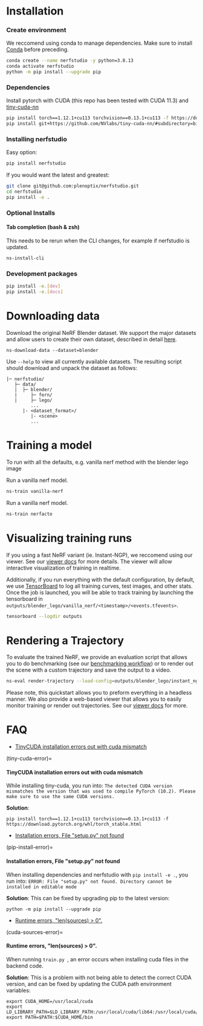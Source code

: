 # Installation

### Create environment

We reccomend using conda to manage dependencies. Make sure to install [Conda](https://docs.conda.io/en/latest/miniconda.html) before preceding.

```bash
conda create --name nerfstudio -y python=3.8.13
conda activate nerfstudio
python -m pip install --upgrade pip

```

### Dependencies

Install pytorch with CUDA (this repo has been tested with CUDA 11.3) and [tiny-cuda-nn](https://github.com/NVlabs/tiny-cuda-nn)

```bash
pip install torch==1.12.1+cu113 torchvision==0.13.1+cu113 -f https://download.pytorch.org/whl/torch_stable.html
pip install git+https://github.com/NVlabs/tiny-cuda-nn/#subdirectory=bindings/torch

```

### Installing nerfstudio

Easy option:

```bash
pip install nerfstudio
```

If you would want the latest and greatest:

```bash
git clone git@github.com:plenoptix/nerfstudio.git
cd nerfstudio
pip install -e .

```

### Optional Installs

#### Tab completion (bash & zsh)

This needs to be rerun when the CLI changes, for example if nerfstudio is updated.

```bash
ns-install-cli
```

### Development packages

```bash
pip install -e.[dev]
pip install -e.[docs]
```

# Downloading data

Download the original NeRF Blender dataset. We support the major datasets and allow users to create their own dataset, described in detail [here](https://plenoptix-nerfactory.readthedocs-hosted.com/en/latest/tutorials/data/index.html).

```
ns-download-data --dataset=blender
```

Use `--help` to view all currently available datasets. The resulting script should download and unpack the dataset as follows:

```
|─ nerfstudio/
   ├─ data/
   |  ├─ blender/
   |     ├─ fern/
   |     ├─ lego/
         ...
      |- <dataset_format>/
         |- <scene>
         ...
```

# Training a model

To run with all the defaults, e.g. vanilla nerf method with the blender lego image

Run a vanilla nerf model.

```bash
ns-train vanilla-nerf
```

Run a vanilla nerf model.

```bash
ns-train nerfacto
```

# Visualizing training runs

If you using a fast NeRF variant (ie. Instant-NGP), we reccomend using our viewer. See our [viewer docs](../tutorials/viewer/viewer_quickstart.md) for more details. The viewer will allow interactive visualization of training in realtime.

Additionally, if you run everything with the default configuration, by default, we use [TensorBoard](https://www.tensorflow.org/tensorboard) to log all training curves, test images, and other stats. Once the job is launched, you will be able to track training by launching the tensorboard in `outputs/blender_lego/vanilla_nerf/<timestamp>/<events.tfevents>`.

```bash
tensorboard --logdir outputs
```

# Rendering a Trajectory

To evaluate the trained NeRF, we provide an evaluation script that allows you to do benchmarking (see our [benchmarking workflow](../tooling/benchmarking.md)) or to render out the scene with a custom trajectory and save the output to a video.

```bash
ns-eval render-trajectory --load-config=outputs/blender_lego/instant_ngp/2022-07-07_230905/config.yml --traj=spiral --output-path=output.mp4
```

Please note, this quickstart allows you to preform everything in a headless manner. We also provide a web-based viewer that allows you to easily monitor training or render out trajectories. See our [viewer docs](../tutorials/viewer/viewer_quickstart.md) for more.

# FAQ

- [TinyCUDA installation errors out with cuda mismatch](tiny-cuda-error)

(tiny-cuda-error)=

#### TinyCUDA installation errors out with cuda mismatch

While installing tiny-cuda, you run into: `The detected CUDA version mismatches the version that was used to compile PyTorch (10.2). Please make sure to use the same CUDA versions.`

**Solution**:

```
pip install torch==1.12.1+cu113 torchvision==0.13.1+cu113 -f https://download.pytorch.org/whl/torch_stable.html
```

- [Installation errors, File "setup.py" not found](pip-install-error)

(pip-install-error)=

#### Installation errors, File "setup.py" not found

When installing dependencies and nerfstudio with `pip install -e .`, you run into: `ERROR: File "setup.py" not found. Directory cannot be installed in editable mode`

**Solution**:
This can be fixed by upgrading pip to the latest version:

```
python -m pip install --upgrade pip
```

- [Runtime errors, "len(sources) > 0".](cuda-sources-error)

(cuda-sources-error)=

#### Runtime errors, "len(sources) > 0".

When running `train.py `, an error occurs when installing cuda files in the backend code.

**Solution**:
This is a problem with not being able to detect the correct CUDA version, and can be fixed by updating the CUDA path environment variables:

```
export CUDA_HOME=/usr/local/cuda
export LD_LIBRARY_PATH=$LD_LIBRARY_PATH:/usr/local/cuda/lib64:/usr/local/cuda/extras/CUPTI/lib64
export PATH=$PATH:$CUDA_HOME/bin
```

